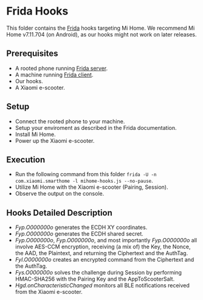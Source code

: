 # Frida Hooks

This folder contains the [Frida](https://frida.re/) hooks targeting Mi Home. We recommend Mi Home v7.11.704 (on Android), as our hooks might not work on later releases.

## Prerequisites
* A rooted phone running [Frida server](https://frida.re/docs/android/).
* A machine running [Frida client](https://frida.re/docs/installation/).
* Our hooks.
* A Xiaomi e-scooter.

## Setup
* Connect the rooted phone to your machine.
* Setup your enviroment as described in the Frida documentation.
* Install Mi Home.
* Power up the Xiaomi e-scooter.

## Execution
* Run the following command from this folder <code>frida -U -n com.xiaomi.smarthome -l mihome-hooks.js --no-pause</code>.
* Utilize Mi Home with the Xiaomi e-scooter (Pairing, Session).
* Observe the output on the console.

## Hooks Detailed Description
* *Fyp.O000000o* generates the ECDH XY coordinates.
* *Fyp.O000000o* generates the ECDH shared secret.
* *Fyp.O000000o*, *Fyp.O000000o*, and most importantly *Fyp.O000000o* all involve AES-CCM encryption, receiving (a mix of) the Key, the Nonce, the AAD, the Plaintext, and returning the Ciphertext and the AuthTag.
* *Fyl.O000000o* creates an encrypted command from the Ciphertext and the AuthTag.
* *Fys.O000000o* solves the challenge during Session by performing HMAC-SHA256 with the Pairing Key and the AppToScooterSalt.
* *Hgd.onCharacteristicChanged* monitors all BLE notifications received from the Xiaomi e-scooter.
